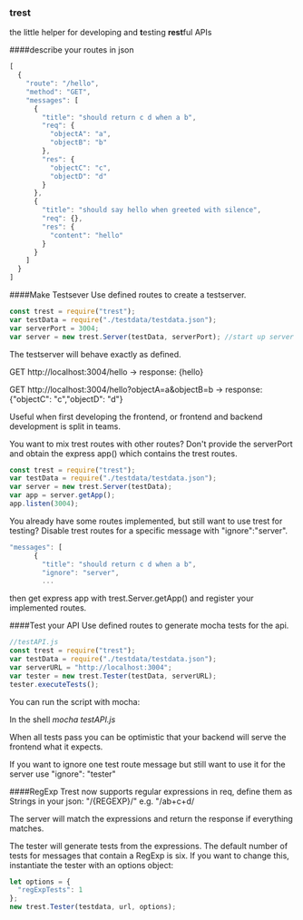 ### trest
the little helper for developing and **t**esting **rest**ful APIs

####describe your routes in json
```js
[
  {
    "route": "/hello",
    "method": "GET",
    "messages": [
      {
        "title": "should return c d when a b",
        "req": {
          "objectA": "a",
          "objectB": "b"
        },
        "res": {
          "objectC": "c",
          "objectD": "d"
        }
      },
      {
        "title": "should say hello when greeted with silence",
        "req": {},
        "res": {
          "content": "hello"
        }
      }
    ]
  }
] 
```
####Make Testsever
Use defined routes to create a testserver.
```js
const trest = require("trest");
var testData = require("./testdata/testdata.json");
var serverPort = 3004;
var server = new trest.Server(testData, serverPort); //start up server
```
The testserver will behave exactly as defined.

GET http://localhost:3004/hello -> response: {hello}

GET http://localhost:3004/hello?objectA=a&objectB=b -> response: {"objectC": "c","objectD": "d"}

Useful when first developing the frontend, or frontend and backend development is split in teams.

You want to mix trest routes with other routes? 
Don't provide the serverPort and obtain the express app() which contains the trest routes.
```js
const trest = require("trest");
var testData = require("./testdata/testdata.json");
var server = new trest.Server(testData);
var app = server.getApp();
app.listen(3004);
```

You already have some routes implemented, but still want to use trest for testing?
Disable trest routes for a specific message with "ignore":"server".
```js
"messages": [
      {
        "title": "should return c d when a b",
        "ignore": "server",
        ...
```
then get express app with trest.Server.getApp() and register your implemented routes.

####Test your API
Use defined routes to generate mocha tests for the api.
```js
//testAPI.js
const trest = require("trest");
var testData = require("./testdata/testdata.json");
var serverURL = "http://localhost:3004";
var tester = new trest.Tester(testData, serverURL);
tester.executeTests();
```
You can run the script with mocha:

In the shell *mocha testAPI.js*

When all tests pass you can be optimistic that your backend will serve the frontend what it expects.

If you want to ignore one test route message but still want to use it for the server use "ignore": "tester"

####RegExp
Trest now supports regular expressions in req, define them as Strings in your json: "/{REGEXP}/" e.g. "/ab+c+d/

The server will match the expressions and return the response if everything matches.

The tester will generate tests from the expressions. The default number of tests for messages that contain a RegExp is six. If you want to change this, instantiate the tester with an options object: 
```js
let options = {
  "regExpTests": 1
};
new trest.Tester(testdata, url, options);
```
